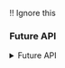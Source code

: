 !! Ignore this


### Future API

<details>
  <summary>Future API</summary>

The only mandatory component in this architecture is an **"Answer Builder Bot"**. This bot is responsible for constructing responses to user queries.

The architecture is designed to be flexible and extensible, allowing for the addition of new components or the replacement of existing ones. This makes it possible to customize the system to meet specific needs or to experiment with different configurations.


```mermaid
graph TD

  C[Slack Adapter] -->|Messages| H
  D[Telegram Adapter] -->|Messages| H

  Z[User] -->|Messages| A[Discord Adapter]
  Z -->|Messages| C[Slack Adapter]
  Z -->|Messages| D[Telegram Adapter]
  A[Discord Adapter] -->|Messages| H[hive]
  H -->|last message| I[Intent classifier]
  I -->|last message| Q[Prompt builder]

  subgraph gateway
    H
    C
    D
    A
  end

  subgraph bot
    I
    Q
    KB
    
    I -->|intent|FA[Factual query builder]
    FA --> KB[Knowledge base]
    KB-->X
    X[facts] --> Q
    I -->|query| AN[Answer builder]
    KB -->|Knowledge| AN
    X -->|facts| AN
    Me[Episodic Memory] -->|facts| AN
  end
  AN ==>|answer| H

  KB -->|Knowledge| G
  gateway  --> |incoming data| G[Graph]
  Q --> |vector| Me[Store]
  Me <--> |vector| G
```

### Intent Classifier

The system also includes an intent classifier, which is responsible for determining which prompt to use to call other documents. This classifier can be a simple identity function that passes the query directly to the prompt builder, or it can be a more complex function that makes decisions based on the content of the query.

### Prompt builder

The prompt builder is another key component of the system. It can be a simple GPT-3 model with a single prompt, or it can be a more complex function that constructs prompts based on the content of the query and other factors.

## External interfaces

The system may also include interfaces to a knowledge base and to any external system that the user wants to integrate with. These interfaces allow the system to access and use information from these external sources when constructing responses to user queries.

The architecture is designed to be public, with the exception of the back-end APIs. This means that competitors can create their own versions of the components and integrate them into the system.

The system is designed to be compatible with the marketplace format, making it possible for users to create and sell their own components.

### Connecting to external systems

The system is designed to allow the use of standard APIs, such as OpenAI and Metaphor, within the templates. These APIs can be called from within the Microsoft Guidance templates that define the components of the system.

The system also allows for the integration of external data stores. These data stores are the responsibility of whoever wants to create them. The addresses of these data stores can be declared at the top of the Guidance files. This allows the system to access and use data from these stores when constructing responses to user queries.

However, it's important to note that someone who doesn't know any prompting can't provide a better "observability instrument". This means that the ability to create and integrate effective components into the system requires some knowledge and understanding of how prompting works.

In summary, the system is designed to be flexible and extensible, allowing for the integration of a variety of external APIs and data stores. This makes it possible for users to customize the system to meet their specific needs and to experiment with different configurations.

### Example bot

API spec (yahoo finance):

```yaml
name: YahooFinanceAPI
description: API for getting quotes from Yahoo Finance
baseURL: https://finance.yahoo.com/quote/
endpoints:
  - name: getQuote
    path: /{symbol}
    method: GET
    parameters:
      - name: symbol
        in: path
        required: true
        description: The symbol of the stock to get a quote for
        schema:
          type: string
```

### Answer builder (note the first `#assistant`)

```handlebars
{{#system~}}
You are an intelligent assistant.
{{~/system}}

{{#user~}}
What is the current price of {{symbol}}?
{{~/user}}

{{#assistant to=YahooFinanceAPI.getQuote~}}
{
  "symbol": "{{symbol}}"
}
{{~/assistant}}

{{#assistant~}}
The current price of {{symbol}} is {{price}}.
{{~/assistant}}
```

</details>

